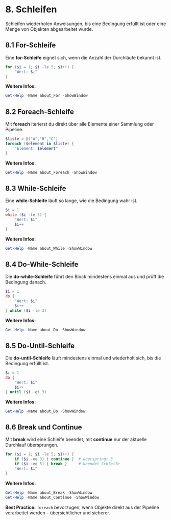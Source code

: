 # 8. Schleifen

Schleifen wiederholen Anweisungen, bis eine Bedingung erfüllt ist oder eine Menge von Objekten abgearbeitet wurde.

## 8.1 For-Schleife

Eine **for-Schleife** eignet sich, wenn die Anzahl der Durchläufe bekannt ist.

```powershell
for ($i = 1; $i -le 5; $i++) {
    "Wert: $i"
}
```

**Weitere Infos:**  

```powershell
Get-Help -Name about_For -ShowWindow
```

## 8.2 Foreach-Schleife

Mit **foreach** iterierst du direkt über alle Elemente einer Sammlung oder Pipeline.

```powershell
$liste = @("A","B","C")
foreach ($element in $liste) {
    "Element: $element"
}
```

**Weitere Infos:**  

```powershell
Get-Help -Name about_Foreach -ShowWindow
```

## 8.3 While-Schleife

Eine **while-Schleife** läuft so lange, wie die Bedingung wahr ist.

```powershell
$i = 1
while ($i -le 3) {
    "Wert: $i"
    $i++
}
```

**Weitere Infos:**  

```powershell
Get-Help -Name about_While -ShowWindow
```

## 8.4 Do-While-Schleife

Die **do-while-Schleife** führt den Block mindestens einmal aus und prüft die Bedingung danach.

```powershell
$i = 1
do {
    "Wert: $i"
    $i++
} while ($i -le 3)
```

**Weitere Infos:**  

```powershell
Get-Help -Name about_Do -ShowWindow
```

## 8.5 Do-Until-Schleife

Die **do-until-Schleife** läuft mindestens einmal und wiederholt sich, bis die Bedingung erfüllt ist.

```powershell
$i = 1
do {
    "Wert: $i"
    $i++
} until ($i -gt 3)
```

**Weitere Infos:**  

```powershell
Get-Help -Name about_Do -ShowWindow
```

## 8.6 Break und Continue

Mit **break** wird eine Schleife beendet, mit **continue** nur der aktuelle Durchlauf übersprungen.

```powershell
for ($i = 1; $i -le 5; $i++) {
    if ($i -eq 3) { continue }  # überspringt 3
    if ($i -eq 5) { break }     # beendet Schleife
    "Wert: $i"
}
```

**Weitere Infos:**  

```powershell
Get-Help -Name about_Break -ShowWindow
Get-Help -Name about_Continue -ShowWindow
```

**Best Practice:** `foreach` bevorzugen, wenn Objekte direkt aus der Pipeline verarbeitet werden – übersichtlicher und sicherer.
